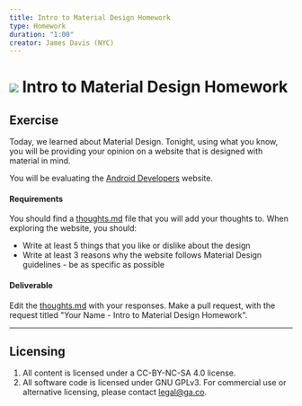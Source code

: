```yaml
---
title: Intro to Material Design Homework
type: Homework
duration: "1:00"
creator: James Davis (NYC)
---
```


# ![](https://ga-dash.s3.amazonaws.com/production/assets/logo-9f88ae6c9c3871690e33280fcf557f33.png) Intro to Material Design Homework

## Exercise

Today, we learned about Material Design. Tonight, using what you know, you will be providing your opinion on a website that is designed with material in mind.

You will be evaluating the [Android Developers](https://developer.android.com/index.html) website.

#### Requirements

You should find a [thoughts.md](thoughts.md) file that you will add your thoughts to. When exploring the website, you should:

* Write at least 5 things that you like or dislike about the design
* Write at least 3 reasons why the website follows Material Design guidelines - be as specific as possible

#### Deliverable

Edit the [thoughts.md](thoughts.md) with your responses. Make a pull request, with the request titled "Your Name - Intro to Material Design Homework".

---

## Licensing
1. All content is licensed under a CC-BY-NC-SA 4.0 license. 
2. All software code is licensed under GNU GPLv3. For commercial use or alternative licensing, please contact legal@ga.co.
